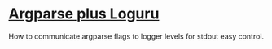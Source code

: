 # [Argparse plus Loguru](https://github.com/karma-git/PythonExloring/blob/master/loguru_argparse/main.py)
How to communicate argparse flags to logger levels for stdout easy control.